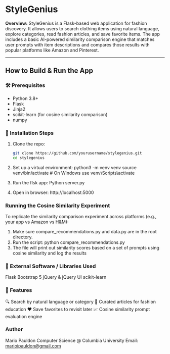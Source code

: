 # StyleGenius

**Overview:** StyleGenius is a Flask-based web application for fashion discovery. It allows users to search clothing items using natural language, explore categories, read fashion articles, and save favorite items. The app includes a basic AI-powered similarity comparison engine that matches user prompts with item descriptions and compares those results with popular platforms like Amazon and Pinterest.

---
## How to Build & Run the App

### 🛠️ Prerequisites

- Python 3.8+
- Flask
- Jinja2
- scikit-learn (for cosine similarity comparison)
- numpy

### 🔧 Installation Steps

1. Clone the repo:
   ```bash
   git clone https://github.com/yourusername/stylegenius.git
   cd stylegenius
2. Set up a virtual environment:
python3 -m venv venv
source venv/bin/activate  # On Windows use venv\Scripts\activate
3. Run the flsk app:
Python server.py

4. Open in browser:
http://localhost:5000

### Running the Cosine Similarity Experiment

To replicate the similarity comparison experiment across platforms (e.g., your app vs Amazon vs H&M):

1. Make sure compare_recommendations.py and data.py are in the root directory.
2. Run the script: 
python compare_recommendations.py
3. The file will print out similarity scores based on a set of prompts using cosine similarity and log the results

### 🔗 External Software / Libraries Used
Flask
Bootstrap 5
jQuery & jQuery UI
scikit-learn

### 📌 Features
🔍 Search by natural language or category
📰 Curated articles for fashion education
❤️ Save favorites to revisit later
📈 Cosine similarity prompt evaluation engine

### Author
Mario Pauldon
Computer Science @ Columbia University
Email: marioipauldon@gmail.com
